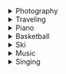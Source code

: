 <details>
  <summary>Photography</summary>
  Beginner, [some samples](https://photos.google.com/share/AF1QipN_CclRNxpDIzwmw42gQstv4OKbid3q29VY9e8XBYhysxeSlJay8CFYzMMWWQzYDA?key=WkdYdm5DM1ljS1RlYzN5RlRrcndtQndUaG1PU2pB)
</details>


<details>
  <summary>Traveling</summary>
  I love traveling so much, so I recorded the areas I traveled. 
  <iframe src="https://www.google.com/maps/d/embed?mid=1lvQnC_MLw7w4fRvmKIQvQA4XoSv5ClY&hl=en&ehbc=2E312F" width="640" height="480"></iframe>
</details>


<details>
  <summary>Piano</summary>
  Sonata, impromptu chords
</details>


<details>
  <summary>Basketball</summary>
  Small Forward (SF), Point Guard (PG)
</details>


<details>
  <summary>Ski</summary>
  Snowboard
</details>


<details>
  <summary>Music</summary>
  Nakajima Miyuki (中島みゆき) / Rock (Band: New Pants, Won Fu) / Folk (The Landlord's Cat)
</details>


<details>
  <summary>Singing</summary>
  Chinese (mainly), English and Japanese songs
</details>

